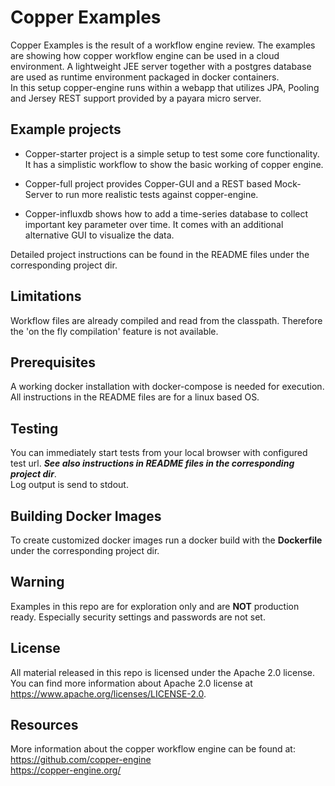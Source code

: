 Copper Examples
===============
Copper Examples is the result of a workflow engine review. 
The examples are showing how copper workflow engine can be used in a cloud environment.
A lightweight JEE server together with a postgres database are used as runtime environment packaged in docker containers.    
In this setup copper-engine runs within a webapp that utilizes JPA, Pooling and Jersey REST support provided by a
payara micro server.

Example projects
----------------
- Copper-starter project is a simple setup to test some core functionality. It has a simplistic workflow to show the basic 
working of copper engine.

- Copper-full project provides Copper-GUI and a REST based Mock-Server to run more realistic tests against copper-engine.

- Copper-influxdb shows how to add a time-series database to collect important key parameter over time. 
It comes with an additional alternative GUI to visualize the data. 

Detailed project instructions can be found in the README files under the corresponding project dir.

Limitations
-----------
Workflow files are already compiled and read from the classpath. Therefore the 'on the fly
compilation' feature is not available.

Prerequisites
------------- 
A working docker installation with docker-compose is needed for execution. All instructions in the README files are
for a linux based OS.
 
Testing
------
You can immediately start tests from your local browser with configured test url. 
***See also instructions in README files in the corresponding project dir***.   
Log output is send to stdout. 

Building Docker Images
----------------------
To create customized docker images run a docker build with the **Dockerfile** under the corresponding project dir. 

Warning
-------
Examples in this repo are for exploration only and are **NOT** production ready. 
Especially security settings and passwords are not set.  

License
-------
All material released in this repo is licensed under the Apache 2.0 license.  
You can find more information about Apache 2.0 license at https://www.apache.org/licenses/LICENSE-2.0.

Resources
---------
More information about the copper workflow engine can be found at:  
https://github.com/copper-engine   
https://copper-engine.org/



